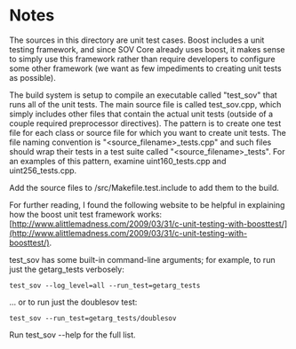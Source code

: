 # Notes
The sources in this directory are unit test cases.  Boost includes a
unit testing framework, and since SOV Core already uses boost, it makes
sense to simply use this framework rather than require developers to
configure some other framework (we want as few impediments to creating
unit tests as possible).

The build system is setup to compile an executable called "test_sov"
that runs all of the unit tests.  The main source file is called
test_sov.cpp, which simply includes other files that contain the
actual unit tests (outside of a couple required preprocessor
directives).  The pattern is to create one test file for each class or
source file for which you want to create unit tests.  The file naming
convention is "<source_filename>_tests.cpp" and such files should wrap
their tests in a test suite called "<source_filename>_tests".  For an
examples of this pattern, examine uint160_tests.cpp and
uint256_tests.cpp.

Add the source files to /src/Makefile.test.include to add them to the build.

For further reading, I found the following website to be helpful in
explaining how the boost unit test framework works:
[http://www.alittlemadness.com/2009/03/31/c-unit-testing-with-boosttest/](http://www.alittlemadness.com/2009/03/31/c-unit-testing-with-boosttest/).

test_sov has some built-in command-line arguments; for
example, to run just the getarg_tests verbosely:

    test_sov --log_level=all --run_test=getarg_tests

... or to run just the doublesov test:

    test_sov --run_test=getarg_tests/doublesov

Run  test_sov --help   for the full list.

